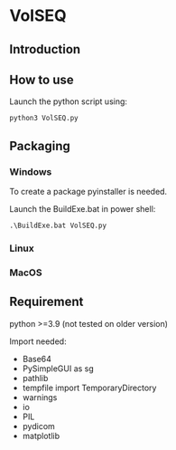 # VolSEQ

## Introduction

## How to use
Launch the python script using:

```
python3 VolSEQ.py
```

## Packaging

### Windows

To create a package pyinstaller is needed.

Launch the BuildExe.bat in power shell:

```
.\BuildExe.bat VolSEQ.py
```

### Linux

### MacOS

## Requirement

python >=3.9 (not tested on older version)

Import needed:
 - Base64
 - PySimpleGUI as sg
 - pathlib
 - tempfile import TemporaryDirectory
 - warnings
 - io
 - PIL
 - pydicom
 - matplotlib